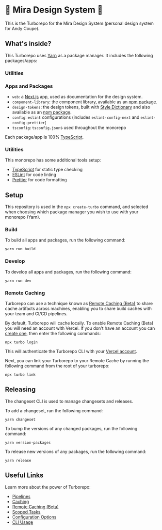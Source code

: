 # 💅 Mira Design System 🕺

This is the Turborepo for the Mira Design System (personal design system for Andy Coupe).

## What's inside?

This Turborepo uses [Yarn](https://classic.yarnpkg.com/lang/en/) as a package manager. It includes the following packages/apps:

### Utilities

### Apps and Packages

- `web`: a [Next.js](https://nextjs.org) app, used as documentation for the design system.
- `component-library`: the component library, available as an [npm package](https://www.npmjs.com/package/@mira-ds/design-tokens).
- `design-tokens`: the design tokens, built with [Style Dictionary](https://amzn.github.io/style-dictionary) and also available as an [npm package](https://www.npmjs.com/package/@mira-ds/components). 
- `config`: `eslint` configurations (includes `eslint-config-next` and `eslint-config-prettier`)
- `tsconfig`: `tsconfig.json`s used throughout the monorepo

Each package/app is 100% [TypeScript](https://www.typescriptlang.org/).

### Utilities

This monorepo has some additional tools setup:

- [TypeScript](https://www.typescriptlang.org/) for static type checking
- [ESLint](https://eslint.org/) for code linting
- [Prettier](https://prettier.io) for code formatting

## Setup

This repository is used in the `npx create-turbo` command, and selected when choosing which package manager you wish to use with your monorepo (Yarn).

### Build

To build all apps and packages, run the following command:

```
yarn run build
```

### Develop

To develop all apps and packages, run the following command:

```
yarn run dev
```

### Remote Caching

Turborepo can use a technique known as [Remote Caching (Beta)](https://turborepo.org/docs/features/remote-caching) to share cache artifacts across machines, enabling you to share build caches with your team and CI/CD pipelines.

By default, Turborepo will cache locally. To enable Remote Caching (Beta) you will need an account with Vercel. If you don't have an account you can [create one](https://vercel.com/signup), then enter the following commands:

```
npx turbo login
```

This will authenticate the Turborepo CLI with your [Vercel account](https://vercel.com/docs/concepts/personal-accounts/overview).

Next, you can link your Turborepo to your Remote Cache by running the following command from the root of your turborepo:

```
npx turbo link
```

## Releasing

The changeset CLI is used to manage changesets and releases.

To add a changeset, run the following command:

```
yarn changeset
```

To bump the versions of any changed packages, run the following command:

```
yarn version-packages
```

To release new versions of any packages, run the following command:

```
yarn release
```

## Useful Links

Learn more about the power of Turborepo:

- [Pipelines](https://turborepo.org/docs/features/pipelines)
- [Caching](https://turborepo.org/docs/features/caching)
- [Remote Caching (Beta)](https://turborepo.org/docs/features/remote-caching)
- [Scoped Tasks](https://turborepo.org/docs/features/scopes)
- [Configuration Options](https://turborepo.org/docs/reference/configuration)
- [CLI Usage](https://turborepo.org/docs/reference/command-line-reference)

